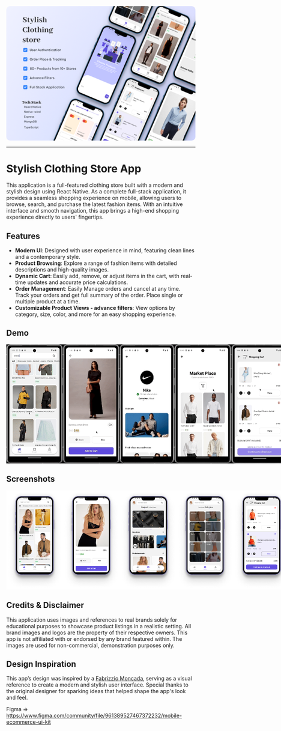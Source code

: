 <img src="demo/cover.png" style="border-radius:10px" />

---

# Stylish Clothing Store App

This application is a full-featured clothing store built with a modern and stylish design using React Native. As a complete full-stack application, it provides a seamless shopping experience on mobile, allowing users to browse, search, and purchase the latest fashion items. With an intuitive interface and smooth navigation, this app brings a high-end shopping experience directly to users' fingertips.

## Features

- **Modern UI**: Designed with user experience in mind, featuring clean lines and a contemporary style.
- **Product Browsing**: Explore a range of fashion items with detailed descriptions and high-quality images.
- **Dynamic Cart**: Easily add, remove, or adjust items in the cart, with real-time updates and accurate price calculations.
- **Order Management**: Easily Manage orders and cancel at any time. Track your orders and get full summary of the order. Place single or multiple product at a time.
- **Customizable Product Views - advance filters**: View options by category, size, color, and more for an easy shopping experience.

## Demo

<div  style="display: flex; flex-direction: 'row';">
<img src="demo/product_preview.gif" width="30%"/>
<img src="demo/product_page.gif" width="30%"/>
<img src="demo/store.gif" width="30%"/>
<img src="demo/market_place.gif" width="30%"/>
<img src="demo/order_placed.gif" width="30%"/>
</div>

## Screenshots

<div  style="display: flex; flex-direction: 'row';">
<img src="demo/feed.png" width="30%"/>
<img src="demo/product.png" width="30%"/>
<img src="demo/market.png" width="30%"/>
<img src="demo/collections.png" width="30%"/>
<img src="demo/cart.png" width="30%"/>
<img src="demo/drawer.png" width="30%"/>
<img src="demo/address.png" width="30%"/>
<img src="demo/payment.png" width="30%"/>
<img src="demo/order_summary.png" width="30%"/>
<img src="demo/orders.png" width="30%"/>
<img src="demo/profile.png" width="30%"/>
<img src="demo/store.png" width="30%"/>
</div>

## Credits & Disclaimer

This application uses images and references to real brands solely for educational purposes to showcase product listings in a realistic setting. All brand images and logos are the property of their respective owners. This app is not affiliated with or endorsed by any brand featured within. The images are used for non-commercial, demonstration purposes only.

## Design Inspiration

This app’s design was inspired by a
<a href="https://www.figma.com/@fabrizzio">Fabrizzio Moncada</a>, serving as a visual reference to create a modern and stylish user interface. Special thanks to the original designer for sparking ideas that helped shape the app's look and feel.

Figma => https://www.figma.com/community/file/961389527467372232/mobile-ecommerce-ui-kit
